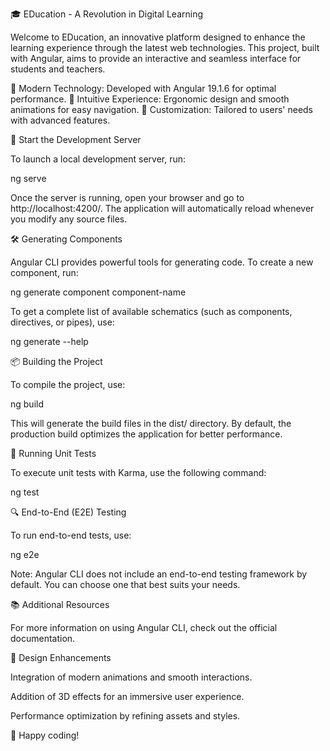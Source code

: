 🎓 EDucation - A Revolution in Digital Learning

Welcome to EDucation, an innovative platform designed to enhance the learning experience through the latest web technologies. This project, built with Angular, aims to provide an interactive and seamless interface for students and teachers.

🔹 Modern Technology: Developed with Angular 19.1.6 for optimal performance.
🔹 Intuitive Experience: Ergonomic design and smooth animations for easy navigation.
🔹 Customization: Tailored to users' needs with advanced features.

🚀 Start the Development Server

To launch a local development server, run:

ng serve

Once the server is running, open your browser and go to http://localhost:4200/. The application will automatically reload whenever you modify any source files.

🛠 Generating Components

Angular CLI provides powerful tools for generating code. To create a new component, run:

ng generate component component-name

To get a complete list of available schematics (such as components, directives, or pipes), use:

ng generate --help

📦 Building the Project

To compile the project, use:

ng build

This will generate the build files in the dist/ directory. By default, the production build optimizes the application for better performance.

🧪 Running Unit Tests

To execute unit tests with Karma, use the following command:

ng test

🔍 End-to-End (E2E) Testing

To run end-to-end tests, use:

ng e2e

Note: Angular CLI does not include an end-to-end testing framework by default. You can choose one that best suits your needs.

📚 Additional Resources

For more information on using Angular CLI, check out the official documentation.

🎨 Design Enhancements

Integration of modern animations and smooth interactions.

Addition of 3D effects for an immersive user experience.

Performance optimization by refining assets and styles.

🚀 Happy coding!
